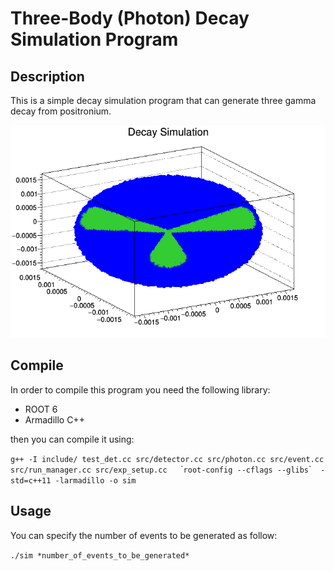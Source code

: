 # Three-Body (Photon) Decay Simulation Program

## Description

This is a simple decay simulation program that can generate three gamma decay from positronium.

![Alt text](info/splash.png "sim splash")

## Compile

In order to compile this program you need the following library:

* ROOT 6
* Armadillo C++

then you can compile it using:


`g++ -I include/ test_det.cc src/detector.cc src/photon.cc src/event.cc src/run_manager.cc src/exp_setup.cc   `\``root-config --cflags --glibs`\``  -std=c++11 -larmadillo -o sim`


## Usage

You can specify the number of events to be generated as follow:

`./sim *number_of_events_to_be_generated*`
